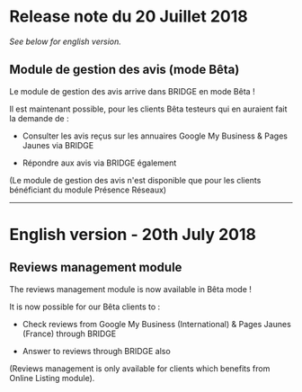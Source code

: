# Release note du 20 Juillet 2018
_See below for english version._
## Module de gestion des avis (mode Bêta)
Le module de gestion des avis arrive dans BRIDGE en mode Bêta !

Il est maintenant possible, pour les clients Bêta testeurs qui en auraient fait la demande de :

- Consulter les avis reçus sur les annuaires Google My Business & Pages Jaunes via BRIDGE

- Répondre aux avis via BRIDGE également

(Le module de gestion des avis n'est disponible que pour les clients bénéficiant du module Présence Réseaux)





----------
# English version - 20th July 2018



## Reviews management module
The reviews management module is now available in Bêta mode !

It is now possible for our Bêta clients to :

- Check reviews from Google My Business (International) & Pages Jaunes (France) through BRIDGE

- Answer to reviews through BRIDGE also

(Reviews management is only available for clients which benefits from Online Listing module).
